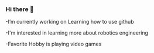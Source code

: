 ### Hi there 👋

<!--
**asdfg777/asdfg777** is a ✨ _special_ ✨ repository because its `README.md` (this file) appears on your GitHub profile.

Here are some ideas to get you started:
-->

-I’m currently working on Learning how to use github

-I'm interested in learning more about robotics engineering

-Favorite Hobby is playing video games
